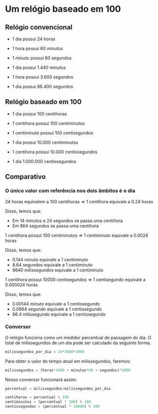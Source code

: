 # Um relógio baseado em 100

## Relógio convencional

- 1 dia possui 24 horas
- 1 hora possui 60 minutos
- 1 minuto possui 60 segundos

- 1 dia possui 1.440 minutos
- 1 hora possui 3.600 segundos

- 1 dia possui 86.400 segundos

## Relógio baseado em 100

- 1 dia possui 100 centihoras
- 1 centihora possui 100 centiminutos
- 1 centiminuto possui 100 centisegundos

- 1 dia possui 10.000 centiminutos
- 1 centihora possui 10.000 centissegundos

- 1 dia 1.000.000 centissegundos

## Comparativo

### O único valor com referência nos dois âmbitos é o dia

24 horas equivalem a 100 centihoras => 1 centihora equivale a 0.24 horas

Disso, temos que:
- Em 14 minutos e 24 segundos se passa uma centihora
- Em 864 segundos se passa uma centihora

1 centihora possui 100 centiminutos => 1 centiminuto equivale a 0.0024 horas

Disso, temos que:
- 0.144 minuto equivale a 1 centiminuto
- 8.64 segundos equivale a 1 centiminuto
- 8640 milissegundos equivale a 1 centiminuto

1 centihora possui 10000 centisegundos => 1 centisegundo equivale a 0.000024 horas

Disso, temos que:
- 0.00144 minuto equivale a 1 centissegundo
- 0.0864 segundo equivale a 1 centissegundo
- 86.4 milissegundo equivale a 1 centissegundo

### Conversor

O relógio funciona como um medidor percentual de passagem do dia.
O total de milissegundos de um dia pode ser calculado da seguinte forma.

```python
milissegundos_por_dia = 24*3600*1000
```

Para obter o valor do tempo atual em milissegundos, faremos:

```python
milissegundos = (horas*3600 + minutos*60 + segundos)*1000
```

Nosso conversor funcionará assim:

```python
percentual = milissegundos/milissegundos_por_dia

centihoras = percentual % 100
centiminutos = (percentual * 100) % 100
centissegundos = (percentual * 10000) % 100
```